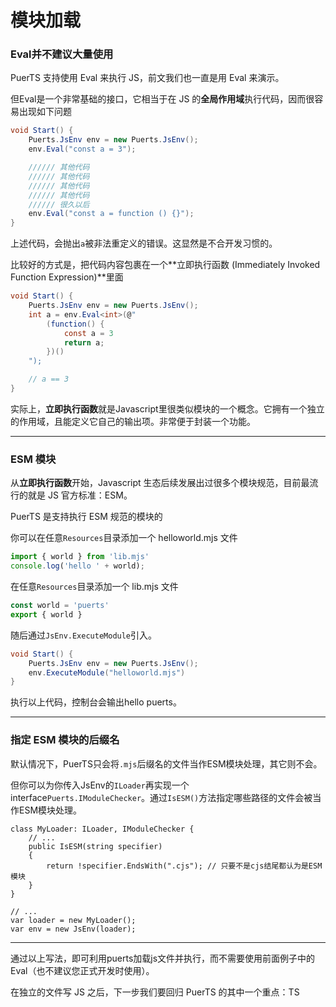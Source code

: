 # 模块加载

### Eval并不建议大量使用
PuerTS 支持使用 Eval 来执行 JS，前文我们也一直是用 Eval 来演示。

但Eval是一个非常基础的接口，它相当于在 JS 的**全局作用域**执行代码，因而很容易出现如下问题
```C#
void Start() {
    Puerts.JsEnv env = new Puerts.JsEnv();
    env.Eval("const a = 3");

    ////// 其他代码
    ////// 其他代码
    ////// 其他代码
    ////// 其他代码
    ////// 很久以后
    env.Eval("const a = function () {}");
}
```
上述代码，会抛出`a`被非法重定义的错误。这显然是不合开发习惯的。

比较好的方式是，把代码内容包裹在一个**立即执行函数 (Immediately Invoked Function Expression)**里面
```C#
void Start() {
    Puerts.JsEnv env = new Puerts.JsEnv();
    int a = env.Eval<int>(@"
        (function() {
            const a = 3
            return a;
        })()
    ");

    // a == 3
}
```

实际上，**立即执行函数**就是Javascript里很类似模块的一个概念。它拥有一个独立的作用域，且能定义它自己的输出项。非常便于封装一个功能。

-------------
### ESM 模块

从**立即执行函数**开始，Javascript 生态后续发展出过很多个模块规范，目前最流行的就是 JS 官方标准：ESM。

PuerTS 是支持执行 ESM 规范的模块的

你可以在任意`Resources`目录添加一个 helloworld.mjs 文件
```js
import { world } from 'lib.mjs'
console.log('hello ' + world);
```
在任意`Resources`目录添加一个 lib.mjs 文件
```js
const world = 'puerts'
export { world }
```
随后通过`JsEnv.ExecuteModule`引入。
```C#
void Start() {
    Puerts.JsEnv env = new Puerts.JsEnv();
    env.ExecuteModule("helloworld.mjs")
}
```
执行以上代码，控制台会输出hello puerts。

-------------------
### 指定 ESM 模块的后缀名

默认情况下，PuerTS只会将`.mjs`后缀名的文件当作ESM模块处理，其它则不会。

但你可以为你传入JsEnv的`ILoader`再实现一个interface`Puerts.IModuleChecker`。通过`IsESM()`方法指定哪些路径的文件会被当作ESM模块处理。
```
class MyLoader: ILoader, IModuleChecker {
    // ...
    public IsESM(string specifier) 
    {
        return !specifier.EndsWith(".cjs"); // 只要不是cjs结尾都认为是ESM模块
    }
}

// ...
var loader = new MyLoader();
var env = new JsEnv(loader);
```

-------------------

通过以上写法，即可利用puerts加载js文件并执行，而不需要使用前面例子中的Eval（也不建议您正式开发时使用）。

在独立的文件写 JS 之后，下一步我们要回归 PuerTS 的其中一个重点：TS
